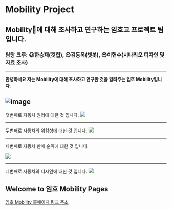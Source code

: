 # Mobility Project
## Mobility🚗에 대해 조사하고 연구하는 임호고 프로젝트 팀입니다.
### 담당 크루: 😃한승재(깃헙), 😉김동욱(챗봇), 😎이현수(시나리오 디자인 및 자료 조사)

---


**안녕하세요 저는 Mobility에 대해 조사하고 연구한 것을 알려주는 임호 Mobility입니다.**

![image](https://user-images.githubusercontent.com/88136823/129297968-0a379212-f9a0-4097-a5f8-aee750bcd369.png)
---

첫번째로 자동차 원리에 대한 것 입니다.
![](https://user-images.githubusercontent.com/88136823/129297443-f8731b73-8dc6-49fc-bedf-a121da0ffb58.png)

---

두번째로 자동차의 위험성에 대한 것 입니다.
![](https://user-images.githubusercontent.com/88136823/129299023-5a17ad09-eed9-4e61-b466-f3a80b961833.png)

---

세번째로 자동차 판매 순위에 대한 것 입니다.

![](https://user-images.githubusercontent.com/88136823/129296874-fdc83f9b-774d-48aa-bb4a-b9353950b6ae.png)

---

네번째로 자동차의 디자인에 대한 것 입니다.
![](https://user-images.githubusercontent.com/88136823/129297295-696a0cff-55a5-49d3-90cd-2f1a3f062a91.png)

## Welcome to 임호 Mobility Pages

[임호 Mobility 홈페이지 링크 주소](https://dongwook12.github.io/chatbot/)


